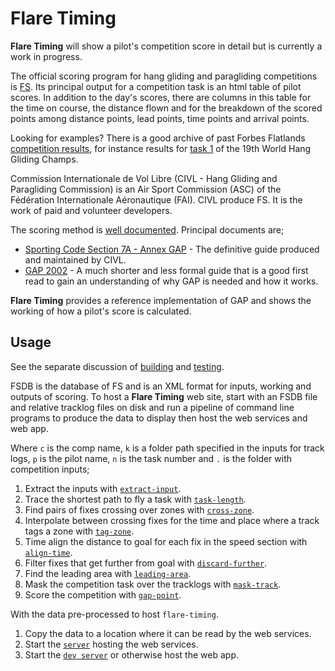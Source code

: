 # Flare Timing

**Flare Timing** will show a pilot's competition score in detail but is currently a work in progress.

The official scoring program for hang gliding and paragliding competitions is [FS](http://fs.fai.org/). Its principal output for a competition task is an html table of pilot scores. In addition to the day's scores, there are columns in this table for the time on course, the distance flown and for the breakdown of the scored points among distance points, lead points, time points and arrival points.

Looking for examples? There is a good archive of past Forbes Flatlands [competition results](http://www.forbesflatlands.com/results/past-results), for instance results for [task 1](https://www.forbesflatlands.com/results-show?id_results=7&db=results2013&class=results_open) of the 19th World Hang Gliding Champs.

Commission Internationale de Vol Libre (CIVL - Hang Gliding and Paragliding Commission) is an Air Sport Commission (ASC) of the Fédération Internationale Aéronautique (FAI). CIVL produce FS. It is the work of paid and volunteer developers.

The scoring method is [well documented](http://fs.fai.org/trac/wiki/ScoringFormulas). Principal documents are;

* [Sporting Code Section 7A - Annex GAP](https://www.fai.org/sites/default/files/documents/sporting_code_s7a-xc-civl_gap_annex_1.pdf) - The definitive guide produced and maintained by CIVL.
* [GAP 2002](http://fs.fai.org/trac/raw-attachment/wiki/ScoringFormulas/GAP02_en.pdf) - A much shorter and less formal guide that is a good first read to gain an understanding of why GAP is needed and how it works.

**Flare Timing** provides a reference implementation of GAP and shows the working of how a pilot's score is calculated.

## Usage

See the separate discussion of [building](BUILDING.md) and [testing](TESTING.md).

FSDB is the database of FS and is an XML format for inputs, working and outputs of scoring. To host a **Flare Timing** web site, start with an FSDB file and relative tracklog files on disk and run a pipeline of command line programs to produce the data to display then host the web services and web app.

Where `c` is the comp name, `k` is a folder path specified in the inputs for track logs, `p` is the pilot name, `n` is the task number and `.` is the folder with competition inputs;

1. Extract the inputs with [`extract-input`](flare-timing/prod-apps/extract-input).  
2. Trace the shortest path to fly a task with [`task-length`](flare-timing/prod-apps/task-length).  
3. Find pairs of fixes crossing over zones with [`cross-zone`](flare-timing/prod-apps/cross-zone).  
4. Interpolate between crossing fixes for the time and place where a track tags a zone with [`tag-zone`](flare-timing/prod-apps/tag-zone).  
5. Time align the distance to goal for each fix in the speed section with [`align-time`](flare-timing/prod-apps/align-time).  
6. Filter fixes that get further from goal with [`discard-further`](flare-timing/prod-apps/discard-further).  
7. Find the leading area with [`leading-area`](flare-timing/prod-apps/leading-area).  
8. Mask the competition task over the tracklogs with [`mask-track`](flare-timing/prod-apps/mask-track).  
9. Score the competition with [`gap-point`](flare-timing/prod-apps/gap-point).  

With the data pre-processed to host `flare-timing`.
1. Copy the data to a location where it can be read by the web services.
2. Start the [`server`](flare-timing/prod-apps/app-serve) hosting the web services.
3. Start the [`dev server`](flare-timing/view) or otherwise host the web app.

